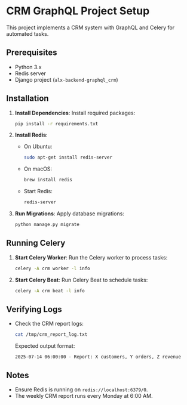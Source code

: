 # CRM GraphQL Project Setup

This project implements a CRM system with GraphQL and Celery for automated tasks.

## Prerequisites

- Python 3.x
- Redis server
- Django project (`alx-backend-graphql_crm`)

## Installation

1. **Install Dependencies**:
   Install required packages:
   ```bash
   pip install -r requirements.txt
   ```

2. **Install Redis**:
   - On Ubuntu:
     ```bash
     sudo apt-get install redis-server
     ```
   - On macOS:
     ```bash
     brew install redis
     ```
   - Start Redis:
     ```bash
     redis-server
     ```

3. **Run Migrations**:
   Apply database migrations:
   ```bash
   python manage.py migrate
   ```

## Running Celery

1. **Start Celery Worker**:
   Run the Celery worker to process tasks:
   ```bash
   celery -A crm worker -l info
   ```

2. **Start Celery Beat**:
   Run Celery Beat to schedule tasks:
   ```bash
   celery -A crm beat -l info
   ```

## Verifying Logs

- Check the CRM report logs:
  ```bash
  cat /tmp/crm_report_log.txt
  ```
  Expected output format:
  ```
  2025-07-14 06:00:00 - Report: X customers, Y orders, Z revenue
  ```

## Notes

- Ensure Redis is running on `redis://localhost:6379/0`.
- The weekly CRM report runs every Monday at 6:00 AM.
